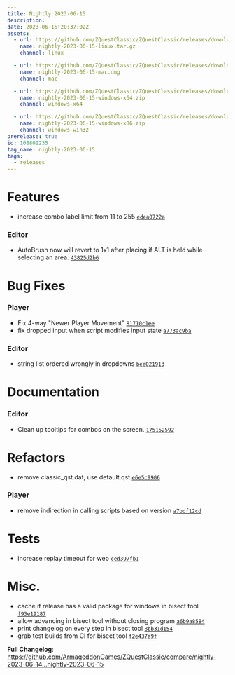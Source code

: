 ```yaml
---
title: Nightly 2023-06-15
description: 
date: 2023-06-15T20:37:02Z
assets: 
  - url: https://github.com/ZQuestClassic/ZQuestClassic/releases/download/nightly-2023-06-15/nightly-2023-06-15-linux.tar.gz
    name: nightly-2023-06-15-linux.tar.gz
    channel: linux

  - url: https://github.com/ZQuestClassic/ZQuestClassic/releases/download/nightly-2023-06-15/nightly-2023-06-15-mac.dmg
    name: nightly-2023-06-15-mac.dmg
    channel: mac

  - url: https://github.com/ZQuestClassic/ZQuestClassic/releases/download/nightly-2023-06-15/nightly-2023-06-15-windows-x64.zip
    name: nightly-2023-06-15-windows-x64.zip
    channel: windows-x64

  - url: https://github.com/ZQuestClassic/ZQuestClassic/releases/download/nightly-2023-06-15/nightly-2023-06-15-windows-x86.zip
    name: nightly-2023-06-15-windows-x86.zip
    channel: windows-win32
prerelease: true
id: 108802235
tag_name: nightly-2023-06-15
tags:
  - releases
---
```


# Features

- increase combo label limit from 11 to 255 [`edea0722a`](https://github.com/ArmageddonGames/ZQuestClassic/commit/edea0722ad8b3d9599f7a5f53226112d1950ffa3)

### Editor

- AutoBrush now will revert to 1x1 after placing if ALT is held while selecting an area. [`43825d2b6`](https://github.com/ArmageddonGames/ZQuestClassic/commit/43825d2b654697fc0e34e727d29a60ecc265aae2)

# Bug Fixes

### Player

- Fix 4-way "Newer Player Movement" [`81710c1ee`](https://github.com/ArmageddonGames/ZQuestClassic/commit/81710c1eeedd751e9c2f0c0e24c10020109f4cb5)
- fix dropped input when script modifies input state [`a773ac9ba`](https://github.com/ArmageddonGames/ZQuestClassic/commit/a773ac9baf5dcbb88f3fb737b27b0435bbcada47)

### Editor

- string list ordered wrongly in dropdowns [`bee021913`](https://github.com/ArmageddonGames/ZQuestClassic/commit/bee021913b8f582ed5ee96b257f8c9824ddfb8b3)

# Documentation

### Editor

- Clean up tooltips for combos on the screen. [`175152592`](https://github.com/ArmageddonGames/ZQuestClassic/commit/1751525922ab4c616d1b28ae44e4f4da4807dd58)

# Refactors

- remove classic_qst.dat, use default.qst [`e6e5c9906`](https://github.com/ArmageddonGames/ZQuestClassic/commit/e6e5c99066a242f6ea4258a5a13167a546e85d7b)

### Player

- remove indirection in calling scripts based on version [`a7bdf12cd`](https://github.com/ArmageddonGames/ZQuestClassic/commit/a7bdf12cd5f0c27e0795ed4cd98091d9af39d3b7)

# Tests

- increase replay timeout for web [`ced397fb1`](https://github.com/ArmageddonGames/ZQuestClassic/commit/ced397fb113694081e03b435cc059453e5276526)

# Misc.

- cache if release has a valid package for windows in bisect tool [`f93e19187`](https://github.com/ArmageddonGames/ZQuestClassic/commit/f93e191871d926dd27c447b0cd35928b49a62de8)
- allow advancing in bisect tool without closing program [`a6b9a8584`](https://github.com/ArmageddonGames/ZQuestClassic/commit/a6b9a858408003edff49f1271218797ba31d6c73)
- print changelog on every step in bisect tool [`8bb31d154`](https://github.com/ArmageddonGames/ZQuestClassic/commit/8bb31d154375f20e470f42e533de435e4ac037a0)
- grab test builds from CI for bisect tool [`f2e437a9f`](https://github.com/ArmageddonGames/ZQuestClassic/commit/f2e437a9fe9921273a2190982d9e1cce7c3d88e6)



**Full Changelog**: https://github.com/ArmageddonGames/ZQuestClassic/compare/nightly-2023-06-14...nightly-2023-06-15
